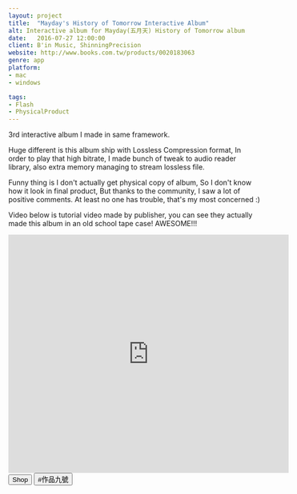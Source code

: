 ```yaml
---
layout: project
title:  "Mayday's History of Tomorrow Interactive Album"
alt: Interactive album for Mayday(五月天) History of Tomorrow album
date:   2016-07-27 12:00:00
client: B'in Music, ShinningPrecision
website: http://www.books.com.tw/products/0020183063
genre: app
platform:
- mac
- windows

tags:
- Flash
- PhysicalProduct
---
```

3rd interactive album I made in same framework.

Huge different is this album ship with Lossless Compression format, In order to play that high bitrate, I made bunch of tweak to audio reader library, also extra memory managing to stream lossless file.

Funny thing is I don't actually get physical copy of album, So I don't know how it look in final product, But thanks to the community, I saw a lot of positive comments. At least no one has trouble, that's my most concerned :)

Video below is tutorial video made by publisher, you can see they actually made this album in an old school tape case! AWESOME!!!

<iframe src="https://www.facebook.com/plugins/video.php?href=https%3A%2F%2Fwww.facebook.com%2Fibinmusic%2Fvideos%2F1683002821762813%2F&show_text=1&width=560" width="560" height="477" style="border:none;overflow:hidden" scrolling="no" frameborder="0" allowTransparency="true" allowFullScreen="true"></iframe>

<div class="button-group">
<a href="http://www.books.com.tw/products/0020193031" target="_blank"><button type="button" class="btn btn-theme">Shop</button></a>
<a href="http://www.imgrum.org/tag/%E4%BD%9C%E5%93%81%E4%B9%9D%E8%99%9F" target="_blank"><button type="button" class="btn btn-theme">#作品九號</button></a>
</div>